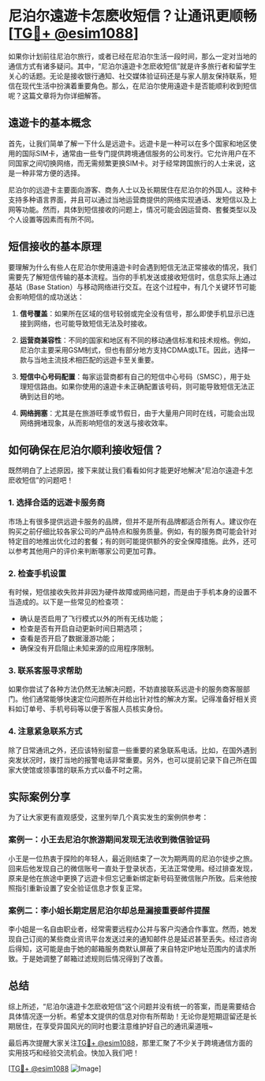# 尼泊尔遠遊卡怎麽收短信？让通讯更顺畅[[TG💪+ @esim1088](https://t.me/s/esim1088)]

如果你计划前往尼泊尔旅行，或者已经在尼泊尔生活一段时间，那么一定对当地的通信方式有诸多疑问。其中，“尼泊尔遠遊卡怎麽收短信”就是许多旅行者和留学生关心的话题。无论是接收银行通知、社交媒体验证码还是与家人朋友保持联系，短信在现代生活中扮演着重要角色。那么，在尼泊尔使用遠遊卡是否能顺利收到短信呢？这篇文章将为你详细解答。

## 遠遊卡的基本概念

首先，让我们简单了解一下什么是远遊卡。远遊卡是一种可以在多个国家和地区使用的国际SIM卡，通常由一些专门提供跨境通信服务的公司发行。它允许用户在不同国家之间切换网络，而无需频繁更换SIM卡。对于经常跨国旅行的人士来说，这是一种非常方便的选择。

尼泊尔的远遊卡主要面向游客、商务人士以及长期居住在尼泊尔的外国人。这种卡支持多种语言界面，并且可以通过当地运营商提供的网络实现通话、发短信以及上网等功能。然而，具体到短信接收的问题上，情况可能会因运营商、套餐类型以及个人设置等因素而有所不同。

## 短信接收的基本原理

要理解为什么有些人在尼泊尔使用遠遊卡时会遇到短信无法正常接收的情况，我们需要先了解短信传输的基本流程。当你的手机发送或接收短信时，信息实际上通过基站（Base Station）与移动网络进行交互。在这个过程中，有几个关键环节可能会影响短信的成功送达：

1. **信号覆盖**：如果所在区域的信号较弱或完全没有信号，那么即使手机显示已连接到网络，也可能导致短信无法及时接收。
   
2. **运营商兼容性**：不同的国家和地区有不同的移动通信标准和技术规格。例如，尼泊尔主要采用GSM制式，但也有部分地方支持CDMA或LTE。因此，选择一款与当地主流技术相匹配的远遊卡至关重要。

3. **短信中心号码配置**：每家运营商都有自己的短信中心号码（SMSC），用于处理短信路由。如果你使用的遠遊卡未正确配置该号码，则可能导致短信无法正确到达目的地。

4. **网络拥塞**：尤其是在旅游旺季或节假日，由于大量用户同时在线，可能会出现网络拥堵现象，从而影响短信的发送与接收效率。

## 如何确保在尼泊尔顺利接收短信？

既然明白了上述原因，接下来就让我们看看如何才能更好地解决“尼泊尔遠遊卡怎麽收短信”的问题吧！

### 1. 选择合适的远遊卡服务商

市场上有很多提供远遊卡服务的品牌，但并不是所有品牌都适合所有人。建议你在购买之前仔细比较各家公司的产品特点和服务质量。例如，有的服务商可能会针对特定目的地推出优化过的套餐；有的则可能提供额外的安全保障措施。此外，还可以参考其他用户的评价来判断哪家公司更加可靠。

### 2. 检查手机设置

有时候，短信接收失败并非因为硬件故障或网络问题，而是由于手机本身的设置不当造成的。以下是一些常见的检查项：
   - 确认是否启用了飞行模式以外的所有无线功能；
   - 检查是否有开启自动更新时间日期选项；
   - 查看是否开启了数据漫游功能；
   - 确保没有开启阻止未知来源的应用程序限制。

### 3. 联系客服寻求帮助

如果你尝试了各种方法仍然无法解决问题，不妨直接联系远遊卡的服务商客服部门。他们通常能够快速定位问题所在并给出针对性的解决方案。记得准备好相关资料如订单号、手机号码等以便于客服人员核实身份。

### 4. 注意紧急联系方式

除了日常通讯之外，还应该特别留意一些重要的紧急联系电话。比如，在国外遇到突发状况时，拨打当地的报警电话非常重要。另外，也可以提前记录下自己所在国家大使馆或领事馆的联系方式以备不时之需。

## 实际案例分享

为了让大家更有直观感受，这里列举几个真实发生的案例供参考：

### 案例一：小王去尼泊尔旅游期间发现无法收到微信验证码
小王是一位热衷于探险的年轻人，最近刚结束了一次为期两周的尼泊尔徒步之旅。回来后他发现自己的微信账号一直处于登录状态，无法正常使用。经过排查发现，原来是他在旅途中更换了远遊卡但忘记重新绑定新号码至微信账户所致。后来他按照指引重新设置了安全验证信息才恢复正常。

### 案例二：李小姐长期定居尼泊尔却总是漏接重要邮件提醒
李小姐是一名自由职业者，经常需要远程办公并与客户沟通合作事宜。然而，她发现自己订阅的某些商业资讯平台发送过来的通知邮件总是延迟甚至丢失。经过咨询后得知，这可能是由于她的邮箱服务商默认屏蔽了来自特定IP地址范围内的请求所致。于是她调整了邮箱过滤规则后情况得到了改善。

## 总结

综上所述，“尼泊尔遠遊卡怎麽收短信”这个问题并没有统一的答案，而是需要结合具体情况逐一分析。希望本文提供的信息对你有所帮助！无论你是短期逗留还是长期居住，在享受异国风光的同时也要注意维护好自己的通讯渠道哦~

最后再次提醒大家关注[TG💪+ @esim1088](https://t.me/s/esim1088)，那里汇聚了不少关于跨境通信方面的实用技巧和经验交流机会。快加入我们吧！

[[TG💪+ @esim1088](https://t.me/s/esim1088) ![Image](https://i.postimg.cc/4NQfJmqS/Snipaste-2025-05-13-00-14-12.png)]